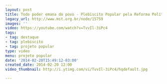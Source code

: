 ```yaml
---
layout: post
title: Todo poder emana do povo - Plebiscito Popular pela Reforma Política
legacy_url: http://www.mst.org.br/node/15759
images: ''
video: https://youtube.com/watch?v=TvvIl-3iPc4
tags:
- tag: destaque
- tag: plebiscito
- tag: projeto popular
type: video
menu: projeto popular
date: '2014-02-20T15:49:12-03:00'
created_date: 2014-02-20 12:00
video_thumbnail: http://i.ytimg.com/vi/TvvIl-3iPc4/hqdefault.jpg

---
```

<p><object data="http://www.youtube.com/v/TvvIl-3iPc4" type="application/x-shockwave-flash" height="500" width="600"><param name="src" value="http://www.youtube.com/v/TvvIl-3iPc4"></object></p>
